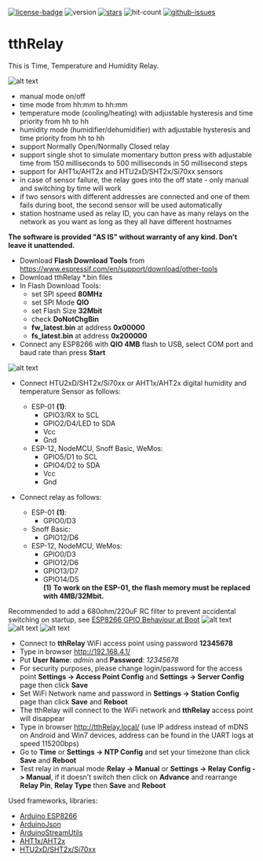 [![license-badge][]][license] ![version] [![stars][]][stargazers] ![hit-count] [![github-issues][]][issues]

# tthRelay
This is Time, Temperature and Humidity Relay.

![alt text][relay_config_page_image]

- manual mode on/off
- time mode from hh:mm to hh:mm
- temperature mode (cooling/heating) with adjustable hysteresis and time priority from hh to hh
- humidity mode (humidifier/dehumidifier) with adjustable hysteresis and time priority from hh to hh
- support Normally Open/Normally Closed relay
- support single shot to simulate momentary button press with adjustable time from 150 milliseconds to 500 milliseconds in 50 millisecond steps
- support for AHT1x/AHT2x and HTU2xD/SHT2x/Si70xx sensors
- in case of sensor failure, the relay goes into the off state - only manual and switching by time will work
- if two sensors with different addresses are connected and one of them fails during boot, the second sensor will be used automatically
- station hostname used as relay ID, you can have as many relays on the network as you want as long as they all have different hostnames

**The software is provided "AS IS" without warranty of any kind. Don't leave it unattended.**

- Download **Flash Download Tools** from https://www.espressif.com/en/support/download/other-tools
- Download tthRelay *.bin files
- In Flash Download Tools:
    - set SPI speed **80MHz**
    - set SPI Mode **QIO**
    - set Flash Size **32Mbit**
    - check **DoNotChgBin**
    - **fw_latest.bin** at address **0x00000**
    - **fs_latest.bin** at address **0x200000**
- Connect any ESP8266 with **QIO 4MB** flash to USB, select COM port and baud rate than press **Start**

![alt text][flash_download_tools_image]

- Connect HTU2xD/SHT2x/Si70xx or AHT1x/AHT2x digital humidity and temperature Sensor as follows:
    - ESP-01 **(1)**:
      - GPIO3/RX to SCL
      - GPIO2/D4/LED to SDA
      - Vcc
      - Gnd
    - ESP-12, NodeMCU, Snoff Basic, WeMos:
      - GPIO5/D1 to SCL
      - GPIO4/D2 to SDA
      - Vcc
      - Gnd

- Connect relay as follows:
    - ESP-01 **(1)**:
      - GPIO0/D3
    - Snoff Basic:
      - GPIO12/D6
    - ESP-12, NodeMCU, WeMos:
      - GPIO0/D3
      - GPIO12/D6
      - GPIO13/D7
      - GPIO14/D5<br/>
**(1)** **To work on the ESP-01, the flash memory must be replaced with 4MB/32Mbit.**

Recommended to add a 680ohm/220uF RC filter to prevent accidental switching on startup, see [ESP8266 GPIO Behaviour at Boot](https://rabbithole.wwwdotorg.org/2017/03/28/esp8266-gpio.html)
![alt text][gpio_rc_mode]
![alt text][wifi_relay_module]
![alt text][wifi_relay_schematic_mode]

- Connect to **tthRelay** WiFi access point using password **12345678**
- Type in browser http://192.168.4.1/
- Put **User Name**: _admin_ and **Password**: _12345678_
- For security purposes, please change login/password for the access point **Settings -> Access Point Config** and **Settings -> Server Config** page then click **Save**
- Set WiFi Network name and password in **Settings -> Station Config** page than click **Save** and **Reboot**
- The tthRelay will connect to the WiFi network and **tthRelay** access point will disappear
- Type in browser http://tthRelay.local/ (use IP address instead of mDNS on Android and Win7 devices, address can be found in the UART logs at speed 115200bps)
- Go to **Time** or **Settings -> NTP Config** and set your timezone than click **Save** and **Reboot**
- Test relay in manual mode **Relay -> Manual** or **Settings -> Relay Config -> Manual**, if it doesn't switch then click on **Advance** and rearrange **Relay Pin**, **Relay Type** then **Save** and **Reboot**

Used frameworks, libraries:
- [Arduino ESP8266](https://github.com/esp8266/Arduino)
- [ArduinoJson](https://github.com/bblanchon/ArduinoJson)
- [ArduinoStreamUtils](https://github.com/bblanchon/ArduinoStreamUtils)
- [AHT1x/AHT2x](https://github.com/enjoyneering/AHTxx)
- [HTU2xD/SHT2x/Si70xx](https://github.com/enjoyneering/HTU2xD_SHT2x_Si70xx)


[license-badge]: https://img.shields.io/badge/License-CC%20BY--NC--ND%204.0-lightgrey.svg
[license]:       https://creativecommons.org/licenses/by-nc-nd/4.0/
[version]:       https://img.shields.io/badge/Version-1.1.0-green.svg
[stars]:         https://img.shields.io/github/stars/enjoyneering/tthRelay.svg
[stargazers]:    https://github.com/enjoyneering/tthRelay/stargazers
[hit-count]:     https://hits.seeyoufarm.com/api/count/incr/badge.svg?url=https%3A%2F%2Fgithub.com%2Fenjoyneering%2FtthRelay&count_bg=%2379C83D&title_bg=%23555555&icon=&icon_color=%23E7E7E7&title=hits&edge_flat=false
[github-issues]: https://img.shields.io/github/issues/enjoyneering/tthRelay.svg
[issues]:        https://github.com/enjoyneering/tthRelay/issues/

[relay_config_page_image]:    https://github.com/enjoyneering/tthRelay/blob/main/images/tthRelay_relay_config_advance_heater.png
[flash_download_tools_image]: https://github.com/enjoyneering/tthRelay/blob/main/images/flash_download_tools.png
[gpio_rc_mode]:               https://github.com/enjoyneering/tthRelay/blob/main/images/gpio_rc_mode_esp8266.png
[wifi_relay_module]:          https://github.com/enjoyneering/tthRelay/blob/main/images/wifi_relay_module_ESP-01.jpg
[wifi_relay_schematic_mode]:  https://github.com/enjoyneering/tthRelay/blob/main/images/wifi_relay_module_schematic_mode_ESP-01.png
